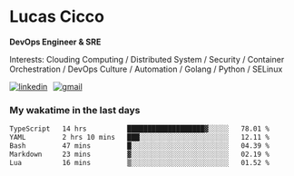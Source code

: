 # Lucas Cicco

**DevOps Engineer & SRE**

Interests: Clouding Computing / Distributed System / Security / Container Orchestration / DevOps Culture / Automation / Golang / Python / SELinux
 
<div style="display: flex; align-items: center; gap: 10px;">
  <a href="https://www.linkedin.com/in/lucas-vitor-de-cicco" target="_blank">
    <img
      src="https://img.shields.io/badge/-LinkedIn-%230077B5?style=for-the-badge&logo=linkedin&logoColor=white"
      alt="linkedin"
      target="_blank" 
    />
  </a>
  <a href="mailto:lucasvitorx1@gmail.com">
      <img
        src="https://img.shields.io/badge/-Gmail-%23333?style=for-the-badge&logo=gmail&logoColor=white"
        alt="gmail"
        target="_blank"
      />
  </a>
</div>

### My wakatime in the last days

<!--START_SECTION:waka-->

```txt
TypeScript   14 hrs          ███████████████████▓░░░░░   78.01 %
YAML         2 hrs 10 mins   ███░░░░░░░░░░░░░░░░░░░░░░   12.11 %
Bash         47 mins         █░░░░░░░░░░░░░░░░░░░░░░░░   04.39 %
Markdown     23 mins         ▓░░░░░░░░░░░░░░░░░░░░░░░░   02.19 %
Lua          16 mins         ▒░░░░░░░░░░░░░░░░░░░░░░░░   01.52 %
```

<!--END_SECTION:waka-->
